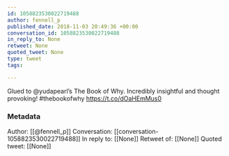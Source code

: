 ```yaml
---
id: 1058823530022719488
author: fennell_p
published_date: 2018-11-03 20:49:36 +00:00
conversation_id: 1058823530022719488
in_reply_to: None
retweet: None
quoted_tweet: None
type: tweet
tags:

---
```


Glued to @yudapearl’s The Book of Why. Incredibly insightful and thought provoking! #thebookofwhy https://t.co/dOaHEmMus0

### Metadata

Author: [[@fennell_p]]
Conversation: [[conversation-1058823530022719488]]
In reply to: [[None]]
Retweet of: [[None]]
Quoted tweet: [[None]]
